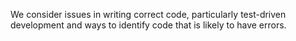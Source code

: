 We consider issues in writing correct code, particularly test-driven
development and ways to identify code that is likely to have errors.
